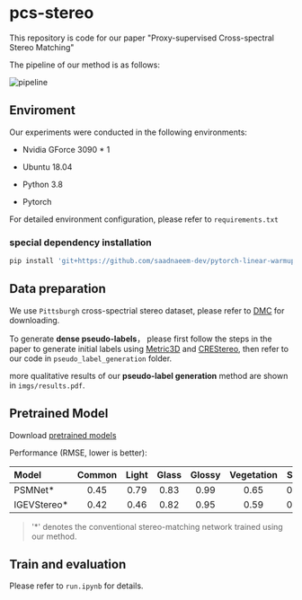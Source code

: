 # pcs-stereo

This repository is code for our paper "Proxy-supervised Cross-spectral Stereo Matching"

The pipeline of our method is as follows:

![pipeline](https://github.com/jiayuzhang128/pcs-stereo/blob/master/imgs/overall.png)

## Enviroment

Our experiments were conducted in the following environments:

+ Nvidia GForce 3090 * 1

+ Ubuntu 18.04

+ Python 3.8

+ Pytorch

For detailed environment configuration, please refer to `requirements.txt`

### special dependency installation

```bash
pip install 'git+https://github.com/saadnaeem-dev/pytorch-linear-warmup-cosine-annealing-warm-restarts-weight-decay'
```

## Data preparation

We use `Pittsburgh` cross-spectrial stereo dataset, please refer to [DMC](https://github.com/tiancheng-zhi/cs-stereo) for downloading.

To generate **dense pseudo-labels**， please first follow the steps in the paper to generate initial labels using [Metric3D](https://github.com/YvanYin/Metric3D) and [CREStereo](https://github.com/ibaiGorordo/CREStereo-Pytorch), then refer to our code in `pseudo_label_generation` folder.

more qualitative results of our **pseudo-label generation** method are shown in `imgs/results.pdf`.

## Pretrained Model

Download [pretrained models](https://drive.google.com/drive/folders/1_iGUJqVaIl5yZdRfXC3cZCBxiqDFGzig?usp=drive_link)

Performance (RMSE, lower is better):

| Model | Common | Light | Glass | Glossy | Vegetation | Skin | Clothing | Bag | Mean |
|:-------|:-----:|:-----:|:-----:|:------:|:----------:|:-----:|:-------:|:---:|:----:|
| PSMNet* | 0.45 | 0.79 | 0.83 | 0.99 | 0.65 | 0.83 | 0.83 | 0.59 | 0.74 |
| IGEVStereo* |0.42 | 0.46 | 0.82 | 0.95 | 0.59 | 0.58 | 0.44 | 0.50 | 0.60|

> '\*' denotes the conventional stereo-matching network trained using our method.

## Train and evaluation

Please refer to `run.ipynb` for details.